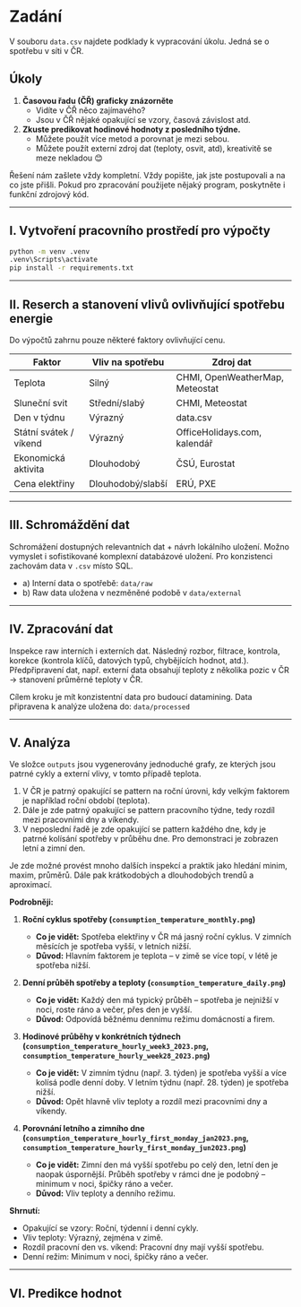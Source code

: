 # Zadání

V souboru `data.csv` najdete podklady k vypracování úkolu. Jedná se o spotřebu v síti v ČR.

## Úkoly

1. **Časovou řadu (ČŘ) graficky znázorněte**
    - Vidíte v ČŘ něco zajímavého?
    - Jsou v ČŘ nějaké opakující se vzory, časová závislost atd.
2. **Zkuste predikovat hodinové hodnoty z posledního týdne.**
    - Můžete použít více metod a porovnat je mezi sebou.
    - Můžete použít externí zdroj dat (teploty, osvit, atd), kreativitě se meze nekladou 😊

Řešení nám zašlete vždy kompletní. Vždy popište, jak jste postupovali a na co jste přišli. Pokud pro zpracování použijete nějaký program, poskytněte i funkční zdrojový kód.

---

## I. Vytvoření pracovního prostředí pro výpočty

```bash
python -m venv .venv    
.venv\Scripts\activate
pip install -r requirements.txt
```

---

## II. Reserch a stanovení vlivů ovlivňující spotřebu energie

Do výpočtů zahrnu pouze některé faktory ovlivňující cenu.

| Faktor                  | Vliv na spotřebu      | Zdroj dat                           |
|-------------------------|----------------------|-------------------------------------|
| Teplota                 | Silný                | CHMI, OpenWeatherMap, Meteostat     |
| Sluneční svit           | Střední/slabý        | CHMI, Meteostat                     |
| Den v týdnu             | Výrazný              | data.csv                            |
| Státní svátek / víkend  | Výrazný              | OfficeHolidays.com, kalendář        |
| Ekonomická aktivita     | Dlouhodobý           | ČSÚ, Eurostat                       |
| Cena elektřiny          | Dlouhodobý/slabší    | ERÚ, PXE                            |

---

## III. Schromáždění dat

Schromážení dostupných relevantních dat + návrh lokálního uložení. Možno vymyslet i sofistikované komplexní databázové uložení. Pro konzistenci zachovám data v `.csv` místo SQL.

- a) Interní data o spotřebě: `data/raw`
- b) Raw data uložena v nezměněné podobě v `data/external`

---

## IV. Zpracování dat

Inspekce raw interních i externích dat. Následný rozbor, filtrace, kontrola, korekce (kontrola klíčů, datových typů, chybějících hodnot, atd.). Předpřipravení dat, např. externí data obsahují teploty z několika pozic v ČR → stanovení průměrné teploty v ČR.

Cílem kroku je mít konzistentní data pro budoucí datamining. Data připravena k analýze uložena do: `data/processed`

---

## V. Analýza

Ve složce `outputs` jsou vygenerovány jednoduché grafy, ze kterých jsou patrné cykly a externí vlivy, v tomto případě teplota.

1. V ČR je patrný opakující se pattern na roční úrovni, kdy velkým faktorem je například roční období (teplota).
2. Dále je zde patrný opakující se pattern pracovního týdne, tedy rozdíl mezi pracovními dny a víkendy.
3. V neposlední řadě je zde opakující se pattern každého dne, kdy je patrné kolísání spotřeby v průběhu dne. Pro demonstraci je zobrazen letní a zimní den.

Je zde možné provést mnoho dalších inspekcí a praktik jako hledání minim, maxim, průměrů. Dále pak krátkodobých a dlouhodobých trendů a aproximací.

**Podrobněji:**

1. **Roční cyklus spotřeby (`consumption_temperature_monthly.png`)**  
   - **Co je vidět:** Spotřeba elektřiny v ČR má jasný roční cyklus. V zimních měsících je spotřeba vyšší, v letních nižší.  
   - **Důvod:** Hlavním faktorem je teplota – v zimě se více topí, v létě je spotřeba nižší.

2. **Denní průběh spotřeby a teploty (`consumption_temperature_daily.png`)**  
   - **Co je vidět:** Každý den má typický průběh – spotřeba je nejnižší v noci, roste ráno a večer, přes den je vyšší.  
   - **Důvod:** Odpovídá běžnému dennímu režimu domácností a firem.

3. **Hodinové průběhy v konkrétních týdnech (`consumption_temperature_hourly_week3_2023.png`, `consumption_temperature_hourly_week28_2023.png`)**  
   - **Co je vidět:** V zimním týdnu (např. 3. týden) je spotřeba vyšší a více kolísá podle denní doby. V letním týdnu (např. 28. týden) je spotřeba nižší.  
   - **Důvod:** Opět hlavně vliv teploty a rozdíl mezi pracovními dny a víkendy.

4. **Porovnání letního a zimního dne (`consumption_temperature_hourly_first_monday_jan2023.png`, `consumption_temperature_hourly_first_monday_jun2023.png`)**  
   - **Co je vidět:** Zimní den má vyšší spotřebu po celý den, letní den je naopak úspornější. Průběh spotřeby v rámci dne je podobný – minimum v noci, špičky ráno a večer.  
   - **Důvod:** Vliv teploty a denního režimu.

**Shrnutí:**
- Opakující se vzory: Roční, týdenní i denní cykly.
- Vliv teploty: Výrazný, zejména v zimě.
- Rozdíl pracovní den vs. víkend: Pracovní dny mají vyšší spotřebu.
- Denní režim: Minimum v noci, špičky ráno a večer.

---

## VI. Predikce hodnot
